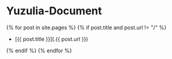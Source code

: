 # Yuzulia-Document

{% for post in site.pages %}
{% if post.title and post.url != "/" %}
- [{{ post.title }}](.{{ post.url }})

{% endif %}
{% endfor %}
